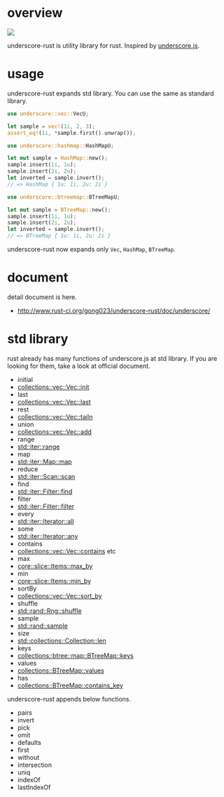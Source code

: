 # overview

![](https://travis-ci.org/gong023/underscore-rust.svg?branch=master)


underscore-rust is utility library for rust. Inspired by [underscore.js](http://underscorejs.org/).

# usage

underscore-rust expands std library. You can use the same as standard library.

```rust
use underscore::vec::VecU;

let sample = vec!(1i, 2, 3);
assert_eq!(1i, *sample.first().unwrap());
```

```rust
use underscore::hashmap::HashMapU;

let mut sample = HashMap::new();
sample.insert(1i, 1u);
sample.insert(2i, 2u);
let inverted = sample.invert();
// => HashMap { 1u: 1i, 2u: 2i }
```

```rust
use underscore::btreemap::BTreeMapU;

let mut sample = BTreeMap::new();
sample.insert(1i, 1u);
sample.insert(2i, 2u);
let inverted = sample.invert();
// => BTreeMap { 1u: 1i, 2u: 2i }
```

underscore-rust now expands only `Vec`, `HashMap`, `BTreeMap`.

# document

detail document is here.

- http://www.rust-ci.org/gong023/underscore-rust/doc/underscore/

# std library

rust already has many functions of underscore.js at std library. If you are looking for them, take a look at official document.

- initial
 - [collections::vec::Vec::init](http://doc.rust-lang.org/nightly/collections/vec/struct.Vec.html#method.init)
- last
 - [collections::vec::Vec::last](http://doc.rust-lang.org/nightly/collections/vec/struct.Vec.html#method.last)
- rest
 - [collections::vec::Vec::tailn](http://doc.rust-lang.org/nightly/collections/vec/struct.Vec.html#method.tailn)
- union
 - [collections::vec::Vec::add](http://doc.rust-lang.org/nightly/collections/vec/struct.Vec.html#method.add)
- range
 - [std::iter::range](http://doc.rust-lang.org/nightly/std/iter/fn.range.html)
- map
 - [std::iter::Map::map](http://doc.rust-lang.org/nightly/std/iter/trait.Iterator.html#tymethod.map)
- reduce
 - [std::iter::Scan::scan](http://doc.rust-lang.org/nightly/std/iter/trait.Iterator.html#tymethod.scan)
- find
 - [std::iter::Filter::find](http://doc.rust-lang.org/nightly/std/iter/trait.Iterator.html#tymethod.find)
- filter
 - [std::iter::Filter::filter](http://doc.rust-lang.org/nightly/std/iter/trait.Iterator.html#tymethod.filter)
- every
 - [std::iter::Iterator::all](http://doc.rust-lang.org/nightly/std/iter/trait.Iterator.html#tymethod.all)
- some
 - [std::iter::Iterator::any](http://doc.rust-lang.org/nightly/std/iter/trait.Iterator.html#tymethod.any)
- contains
 - [collections::vec::Vec::contains](http://doc.rust-lang.org/nightly/collections/vec/struct.Vec.html#method.contains) etc
- max
 - [core::slice::Items::max_by](http://doc.rust-lang.org/nightly/core/slice/struct.Items.html#method.max_by)
- min
 - [core::slice::Items::min_by](http://doc.rust-lang.org/nightly/core/slice/struct.Items.html#method.min_by)
- sortBy
 - [collections::vec::Vec::sort_by](http://doc.rust-lang.org/nightly/collections/vec/struct.Vec.html#method.sort_by)
- shuffle
 - [std::rand::Rng::shuffle](http://doc.rust-lang.org/nightly/std/rand/trait.Rng.html#tymethod.shuffle)
- sample
 - [std::rand::sample](http://doc.rust-lang.org/nightly/std/rand/fn.sample.html)
- size
 - [std::collections::Collection::len](http://doc.rust-lang.org/nightly/std/collections/trait.Collection.html#tymethod.len)
- keys
 - [collections::btree::map::BTreeMap::keys](http://doc.rust-lang.org/nightly/collections/struct.BTreeMap.html#method.keys)
- values
 - [collections::BTreeMap::values](http://doc.rust-lang.org/nightly/collections/struct.BTreeMap.html#method.values)
- has
 - [collections::BTreeMap::contains_key](http://doc.rust-lang.org/nightly/collections/struct.BTreeMap.html#method.contains_key)

underscore-rust appends below functions.

- pairs
- invert
- pick
- omit
- defaults
- first
- without
- intersection
- uniq
- indexOf
- lastIndexOf

